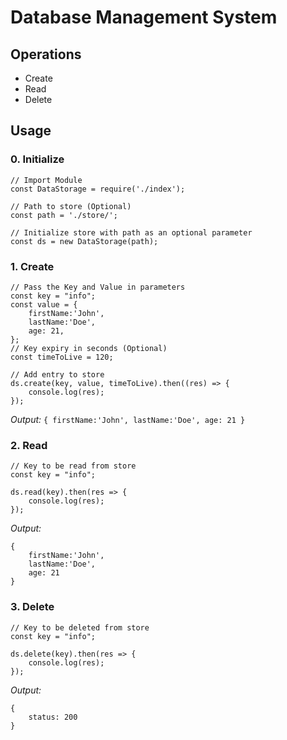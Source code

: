 # Database Management System
## Operations
- Create
- Read
- Delete

## Usage

### 0. Initialize
```
// Import Module
const DataStorage = require('./index');

// Path to store (Optional)
const path = './store/';

// Initialize store with path as an optional parameter
const ds = new DataStorage(path);
```
### 1. Create
```
// Pass the Key and Value in parameters
const key = "info";
const value = {
	firstName:'John',
	lastName:'Doe',
	age: 21,
};
// Key expiry in seconds (Optional)
const timeToLive = 120;

// Add entry to store
ds.create(key, value, timeToLive).then((res) => {
    console.log(res);
});
```

*Output:*
`
{
	firstName:'John',
	lastName:'Doe',
	age: 21
}
`

### 2. Read
```
// Key to be read from store
const key = "info";

ds.read(key).then(res => {
	console.log(res);
});
```

*Output:*
```
{
	firstName:'John',
	lastName:'Doe',
	age: 21
}
```

### 3. Delete
```
// Key to be deleted from store
const key = "info";

ds.delete(key).then(res => {
	console.log(res);
});
```

*Output:*
```
{
	status: 200
}
```
